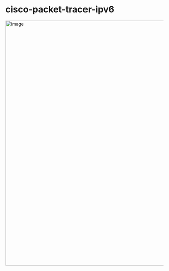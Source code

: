 # cisco-packet-tracer-ipv6


<img width="1260" height="776" alt="image" src="https://github.com/user-attachments/assets/bedb004f-e306-4696-93fa-d4e36db9ec37" />
